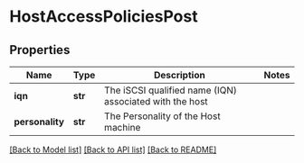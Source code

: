 # HostAccessPoliciesPost

## Properties
Name | Type | Description | Notes
------------ | ------------- | ------------- | -------------
**iqn** | **str** | The iSCSI qualified name (IQN) associated with the host | 
**personality** | **str** | The Personality of the Host machine | 

[[Back to Model list]](../README.md#documentation-for-models) [[Back to API list]](../README.md#documentation-for-api-endpoints) [[Back to README]](../README.md)


